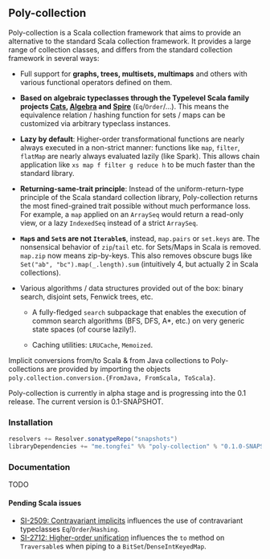 ## Poly-collection

Poly-collection is a Scala collection framework that aims to provide an alternative to the standard
 Scala collection framework. It provides a large range of collection classes, and differs from
 the standard collection framework in several ways:
 
  - Full support for **graphs, trees, multisets, multimaps** and others with various functional operators defined on them.
  
  - **Based on algebraic typeclasses through the Typelevel Scala family projects
   [Cats](https://github.com/typelevel/cats), [Algebra](https://github.com/typelevel/algebra) and [Spire](https://github.com/non/spire)**
    (`Eq`/`Order`/...). This means the equivalence relation / hashing function for sets / maps 
     can be customized via arbitrary typeclass instances.
     
  - **Lazy by default**: Higher-order transformational functions are nearly always executed in a non-strict manner:
   functions like `map`, `filter`, `flatMap` are nearly always evaluated lazily (like Spark). This allows chain application like 
   `xs map f filter g reduce h` to be much faster than the standard library.
  
  - **Returning-same-trait principle**: Instead of the uniform-return-type principle of the Scala standard collection
   library, Poly-collection returns the most fined-grained trait possible without much performance loss.
    For example, a `map` applied on an `ArraySeq` would return a read-only view, 
    or a lazy `IndexedSeq` instead of a strict `ArraySeq`.
  
  - **`Map`s and `Set`s are not `Iterable`s**, instead, `map.pairs` or `set.keys` are. The nonsensical behavior of `zip`/`tail` etc. 
  for Sets/Maps in Scala is removed. `map.zip` now means zip-by-keys. 
  This also removes obscure bugs like `Set("ab", "bc").map(_.length).sum` (intuitively 4, but actually 2 in Scala collections).

  - Various algorithms / data structures provided out of the box: binary search, disjoint sets, Fenwick trees, etc.
  
    - A fully-fledged `search` subpackage that enables the execution of common search algorithms (BFS, DFS, A*, etc.) on very
   generic state spaces (of course lazily!).
   
    - Caching utilities: `LRUCache`, `Memoized`.
  
Implicit conversions from/to Scala & from Java collections to Poly-collections are provided by importing the
objects `poly.collection.conversion.{FromJava, FromScala, ToScala}`.

Poly-collection is currently in alpha stage and is progressing into the 0.1 release.
The current version is 0.1-SNAPSHOT.

### Installation

```scala
resolvers += Resolver.sonatypeRepo("snapshots")
libraryDependencies += "me.tongfei" %% "poly-collection" % "0.1.0-SNAPSHOT"
```

### Documentation
TODO

#### Pending Scala issues
 - [SI-2509: Contravariant implicits](https://issues.scala-lang.org/browse/SI-2509) influences the use of contravariant typeclasses `Eq`/`Order`/`Hashing`.
 - [SI-2712: Higher-order unification](https://issues.scala-lang.org/browse/SI-2712) influences the `to` method on `Traversable`s when piping to a `BitSet`/`DenseIntKeyedMap`.
  
 
 
 
